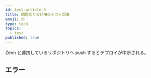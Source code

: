 ```yaml
---
id: test-article-3
title: 問題切り分け用のテスト記事
emoji: 📦
type: tech
topics:
  - test
published: true
---
```


Zenn と連携しているリポジトリへ push するとデプロイが中断される。

## エラー

